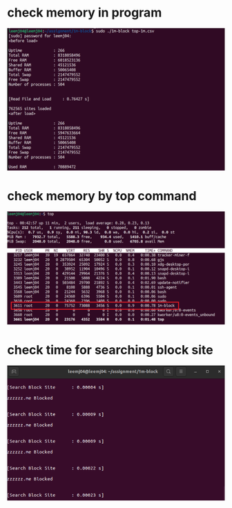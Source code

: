 # check memory in program
![img](check-memory-in-program.png)

# check memory by top command
![img](check-memory-by-top-command.png)

# check time for searching block site
<p align="center">
  <img src="check-time.png">
</p>
